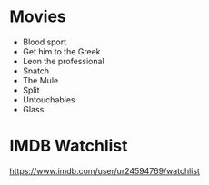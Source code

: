 # Movies

- Blood sport
- Get him to the Greek
- Leon the professional
- Snatch
- The Mule
- Split
- Untouchables
- Glass

# IMDB Watchlist

https://www.imdb.com/user/ur24594769/watchlist
